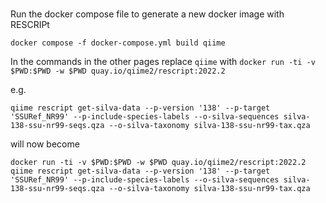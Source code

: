 ### 


Run the docker compose file to generate a new docker image with RESCRIPt

```
docker compose -f docker-compose.yml build qiime
```

In the commands in the other pages replace 
`qiime` with `docker run -ti -v $PWD:$PWD -w $PWD quay.io/qiime2/rescript:2022.2`

e.g.

```
qiime rescript get-silva-data --p-version '138' --p-target 'SSURef_NR99' --p-include-species-labels --o-silva-sequences silva-138-ssu-nr99-seqs.qza --o-silva-taxonomy silva-138-ssu-nr99-tax.qza
```

will now become

```
docker run -ti -v $PWD:$PWD -w $PWD quay.io/qiime2/rescript:2022.2 qiime rescript get-silva-data --p-version '138' --p-target 'SSURef_NR99' --p-include-species-labels --o-silva-sequences silva-138-ssu-nr99-seqs.qza --o-silva-taxonomy silva-138-ssu-nr99-tax.qza

```
